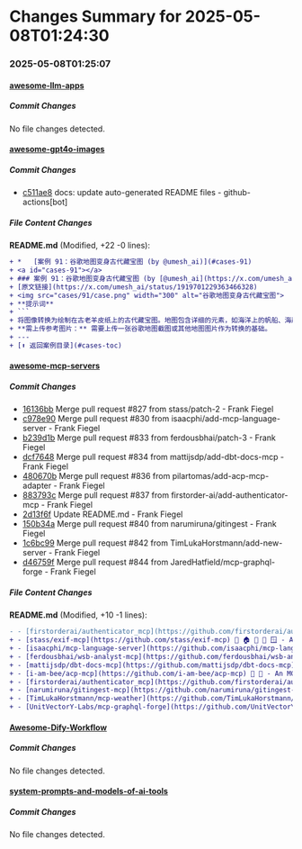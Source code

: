 # Changes Summary for 2025-05-08T01:24:30

### 2025-05-08T01:25:07

#### [awesome-llm-apps](https://github.com/Shubhamsaboo/awesome-llm-apps)

##### Commit Changes

No file changes detected.

#### [awesome-gpt4o-images](https://github.com/jamez-bondos/awesome-gpt4o-images)

##### Commit Changes

- [c511ae8](https://github.com/jamez-bondos/awesome-gpt4o-images/commit/c511ae8b0841f6a977d82f03d4f2fa087190ce42) docs: update auto-generated README files - github-actions[bot]


##### File Content Changes

**README.md** (Modified, +22 -0 lines):

```diff
+ *   [案例 91：谷歌地图变身古代藏宝图 (by @umesh_ai)](#cases-91)
+ <a id="cases-91"></a>
+ ### 案例 91：谷歌地图变身古代藏宝图 (by [@umesh_ai](https://x.com/umesh_ai))
+ [原文链接](https://x.com/umesh_ai/status/1919701229363466328)
+ <img src="cases/91/case.png" width="300" alt="谷歌地图变身古代藏宝图">
+ **提示词**
+ ```
+ 将图像转换为绘制在古老羊皮纸上的古代藏宝图。地图包含详细的元素，如海洋上的帆船、海岸线上的古老港口或城堡、通向标记宝藏地点的大“X”的虚线路径、山脉、棕榈树和装饰性的罗盘玫瑰。整体风格让人联想到旧时的海盗冒险电影。
+ **需上传参考图片：** 需要上传一张谷歌地图截图或其他地图图片作为转换的基础。
+ ---
+ [⬆️ 返回案例目录](#cases-toc)
```



#### [awesome-mcp-servers](https://github.com/punkpeye/awesome-mcp-servers)

##### Commit Changes

- [16136bb](https://github.com/punkpeye/awesome-mcp-servers/commit/16136bb9391b7c088bdc07b6dddd1664cd4d2903) Merge pull request #827 from stass/patch-2 - Frank Fiegel
- [c978e90](https://github.com/punkpeye/awesome-mcp-servers/commit/c978e90dc37eb56271523808f0142e17c8741ffb) Merge pull request #830 from isaacphi/add-mcp-language-server - Frank Fiegel
- [b239d1b](https://github.com/punkpeye/awesome-mcp-servers/commit/b239d1b5c6a934dad3457bae4d56932b24d1b684) Merge pull request #833 from ferdousbhai/patch-3 - Frank Fiegel
- [dcf7648](https://github.com/punkpeye/awesome-mcp-servers/commit/dcf7648f9ec956c080d3122fb078b330aaa70635) Merge pull request #834 from mattijsdp/add-dbt-docs-mcp - Frank Fiegel
- [480670b](https://github.com/punkpeye/awesome-mcp-servers/commit/480670b640d290977b62bd0dfcef8d3bc56222ed) Merge pull request #836 from pilartomas/add-acp-mcp-adapter - Frank Fiegel
- [883793c](https://github.com/punkpeye/awesome-mcp-servers/commit/883793c0885004d56721878cb47aae8213c86fc2) Merge pull request #837 from firstorder-ai/add-authenticator-mcp - Frank Fiegel
- [2d13f6f](https://github.com/punkpeye/awesome-mcp-servers/commit/2d13f6f5b8208a97d4a05f3abe3a3ead52a898e1) Update README.md - Frank Fiegel
- [150b34a](https://github.com/punkpeye/awesome-mcp-servers/commit/150b34aa46b54dd3e04123e9eacc0bc87b1e8d70) Merge pull request #840 from narumiruna/gitingest - Frank Fiegel
- [1c6bc99](https://github.com/punkpeye/awesome-mcp-servers/commit/1c6bc99d5f752355a7437dd40f20a1669599eb15) Merge pull request #842 from TimLukaHorstmann/add-new-server - Frank Fiegel
- [d46759f](https://github.com/punkpeye/awesome-mcp-servers/commit/d46759f917ff063bc9147ccd225adc6402445a98) Merge pull request #844 from JaredHatfield/mcp-graphql-forge - Frank Fiegel


##### File Content Changes

**README.md** (Modified, +10 -1 lines):

```diff
- - [firstorderai/authenticator_mcp](https://github.com/firstorderai/authenticator_mcp) - 📇 🏠 🍎 🪟 🐧 A secure MCP (Model Context Protocol) server that enables AI agents to interact with the Authenticator App.
+ - [stass/exif-mcp](https://github.com/stass/exif-mcp) 📇 🏠 🐧 🍎 🪟 - A MCP server that allows one to examine image metadata like EXIF, XMP, JFIF and GPS.  This provides foundation for LLM-powered search and analysis of photo librares and image collections.
+ - [isaacphi/mcp-language-server](https://github.com/isaacphi/mcp-language-server) 🏎️ 🏠 - MCP Language Server helps MCP enabled clients navigate codebases more easily by giving them access to semantic tools like get definition, references, rename, and diagnostics.
+ - [ferdousbhai/wsb-analyst-mcp](https://github.com/ferdousbhai/wsb-analyst-mcp) 🐍 ☁️ - Reddit integration to analyze content on WallStreetBets community
+ - [mattijsdp/dbt-docs-mcp](https://github.com/mattijsdp/dbt-docs-mcp) 🐍 🏠 - MCP server for dbt-core (OSS) users as the official dbt MCP only supports dbt Cloud. Supports project metadata, model and column-level lineage and dbt documentation.
+ - [i-am-bee/acp-mcp](https://github.com/i-am-bee/acp-mcp) 🐍 💬 - An MCP server acting as an adapter into the [ACP](https://agentcommunicationprotocol.dev) ecosystem. Seamlessly exposes ACP agents to MCP clients, bridging the communication gap between the two protocols.
+ - [firstorderai/authenticator_mcp](https://github.com/firstorderai/authenticator_mcp) 📇 🏠 🍎 🪟 🐧 – A secure MCP (Model Context Protocol) server that enables AI agents to interact with the Authenticator App.
+ - [narumiruna/gitingest-mcp](https://github.com/narumiruna/gitingest-mcp) 🐍 🏠 - A MCP server that uses [gitingest](https://github.com/cyclotruc/gitingest) to convert any Git repository into a simple text digest of its codebase.
+ - [TimLukaHorstmann/mcp-weather](https://github.com/TimLukaHorstmann/mcp-weather) 📇 ☁️  - Accurate weather forecasts via the AccuWeather API (free tier available).
+ - [UnitVectorY-Labs/mcp-graphql-forge](https://github.com/UnitVectorY-Labs/mcp-graphql-forge) 🏎️ ☁️ 🍎 🪟 🐧 - A lightweight, configuration-driven MCP server that exposes curated GraphQL queries as modular tools, enabling intentional API interactions from your agents.
```



#### [Awesome-Dify-Workflow](https://github.com/svcvit/Awesome-Dify-Workflow)

##### Commit Changes

No file changes detected.

#### [system-prompts-and-models-of-ai-tools](https://github.com/x1xhlol/system-prompts-and-models-of-ai-tools)

##### Commit Changes

No file changes detected.
